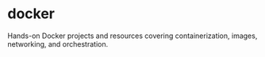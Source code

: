 # docker
Hands-on Docker projects and resources covering containerization, images, networking, and orchestration.
